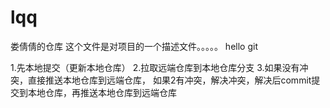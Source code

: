 # lqq
娄倩倩的仓库
这个文件是对项目的一个描述文件。。。。。
hello git

1.先本地提交（更新本地仓库）
2.拉取远端仓库到本地仓库分支
3.如果没有冲突，直接推送本地仓库到远端仓库，
如果2有冲突，解决冲突，解决后commit提交到本地仓库，再推送本地仓库到远端仓库

